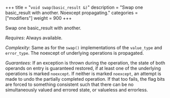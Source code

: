 +++
title = "`void swap(basic_result &)`"
description = "Swap one basic_result with another. Noexcept propagating."
categories = ["modifiers"]
weight = 900
+++

Swap one basic_result with another.

*Requires*: Always available.

*Complexity*: Same as for the `swap()` implementations of the `value_type` and `error_type`. The noexcept of underlying operations is propagated.

*Guarantees*: If an exception is thrown during the operation, the state of both operands on entry is guaranteed restored, if at least one of the underlying operations is marked `noexcept`. If neither is marked `noexcept`, an attempt is made to undo the partially completed operation. If that too fails, the flag bits are forced to something consistent such that there can be no simultaneously valued and errored state, or valueless and errorless.
